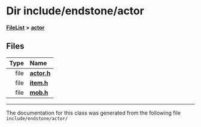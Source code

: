 

# Dir include/endstone/actor



[**FileList**](files.md) **>** [**actor**](dir_dd7779a583e02d88c9a89a2c881c3946.md)












## Files

| Type | Name |
| ---: | :--- |
| file | [**actor.h**](actor_8h.md) <br> |
| file | [**item.h**](item_8h.md) <br> |
| file | [**mob.h**](mob_8h.md) <br> |



























































------------------------------
The documentation for this class was generated from the following file `include/endstone/actor/`

